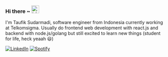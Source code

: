 ### Hi there ~ <img src="https://user-images.githubusercontent.com/1303154/88677602-1635ba80-d120-11ea-84d8-d263ba5fc3c0.gif" width="24px" alt="hi">

I'm Taufik Sudarmadi, software engineer from Indonesia currently working at Telkomsigma. Usually do frontend web development with react.js and backend with node.js/golang but still excited to learn new things (student for life, heck yeaah 😃)

<p>
  <a href="https://id.linkedin.com/in/taufik-sudarmadi-a013bb132"><img src="https://img.shields.io/badge/LinkedIn--_.svg?style=social&logo=linkedin" alt="LinkedIn"></a>
  <a href="https://open.spotify.com/user/maxxozzi?si=3c874a0acf3e4ea7"><img src="https://img.shields.io/badge/Spotify--_.svg?style=social&logo=spotify" alt="Spotify"></a>
</p>